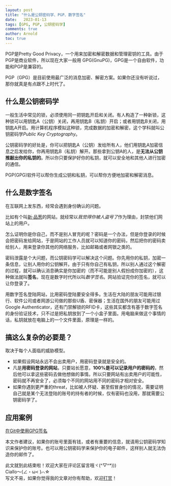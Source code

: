 ```yaml
---
layout: post
title: "什么是公钥密码学、PGP、数字签名"
date:   2023-01-13
tags: [GPG, PGP, 公钥密码学]
comments: true
author: Arnold
toc: true
---
```


PGP是Pretty Good Privacy，一个用来加密和解密数据和管理密钥的工具。由于PGP是商业软件，所以现在大家一般用 GPG(GnuPG)，GPG是一个自由软件，功能和PGP是兼容的。
<!-- more -->
PGP（GPG）是目前使用最广泛的消息加密、解密方案。如果你还没有听说过，那你就真是有点跟不上时代了。

## 什么是公钥密码学
一般生活中常见的锁，必须使用同一把钥匙开启和关闭。有人构造了一种新锁，这种锁可以用钥匙A（公钥）关闭，再用钥匙B（私钥）开启；或者用钥匙B关闭，用钥匙A开启。用计算机程序模拟这种锁，完成数据的加密和解密，这个学科就叫公钥密码学*Public Key Cryptography*。

公钥密码学的好处是，你可以把钥匙A（公钥）发给所有人，他们用钥匙A加密信息之后发给你，你再用钥匙B（私钥）解开。那些拿到公钥A的人，是**无法从公钥推敲出你的私钥的**。所以你只要保护好你的私钥，就可以安全地和其他人进行加密的通信。

PGP(GPG)软件可以帮你生成公钥和私钥，可以帮你方便地加密和解密消息。

## 什么是数字签名
在互联网上发东西，经常会遇到身份确认的问题。

比如有个叫[新·品葱](https://pincong.rocks/)的网站，就经常以*我觉得你被人盗号了*作为理由，封禁他们网站上的用户。

怎么证明你是你自己，而不是别人冒充的呢？密码是一个办法，但是你登录的时候会把密码发给网站，于是网站的工作人员就可以知道你的密码，然后把你的密码卖给别人，用来登录你其他的网络服务，比如邮箱或者网银之类的。

密码泄露是个大问题，而公钥密码学可以解决这个问题。你先用你的私钥，加密一条信息，让别人用你的公钥解开。由于只有你自己有私钥，所以别人通过这个解密的过程，就可以确认消息确实是你加密的（而不可能是别人假扮成你加密的），这种做法就叫**签名**，现在是数字时代所以叫*数字签名*。网站验证完你的签名，就可以让你登录了。

用数字签名登陆网站，比用密码登陆要安全得多。生活在大陆的朋友可能用过银行、软件公司或者网游公司做的那些U盾、密保器；生活在国外的朋友可能用过Google Authenticator，还有门禁解锁的RFID卡，这些其实都含有基于数字签名的身份验证技术，只不过是把私钥放到了一个小盒子里面。用电脑来做这个事情的话，私钥就放在电脑上的一个文件里面，原理是一样的。

## 搞这么复杂的必要是？
取决于每个人面临的威胁模型。

* 如果假设网站永远不会出卖用户，用密码登录就是安全的。
* 凡是**用密码登录的网站**，只要站长愿意，**100%是可以记录用户的密码的**，然后他可以拿这些密码去做他想做的事情。所以只要网站有出卖用户的可能性，密码就不再安全了，必须每个不同的网站用不同的密码才相对安全。
* 如果你遇到更严重的threat，比如被人怀疑、甚至假冒身份的情况，需要证明自己就是某个无法登陆的账号的持有者的时候，仅有密码也没用，那就需要公钥密码学了。

## 应用案例
[在Git中使用GPG签名](https://arnold117.github.io/gpg_git/)

本文作者建议，如果你的账号里面有钱，或者有重要的信息，就请用公钥密码学知识来保护你的账号。也可以用公钥密码学来保护你的电子邮件，这样别人就无法伪造你的邮件了。

此文就到此结束啦！欢迎大家在评论区留言哦ヾ(^▽^*)))  
Ciallo～(∠・ω< )⌒☆​  
写文不易，如果你觉得我的文章对你有帮助，欢迎[打赏](https://arnold117.github.io/likes/)！